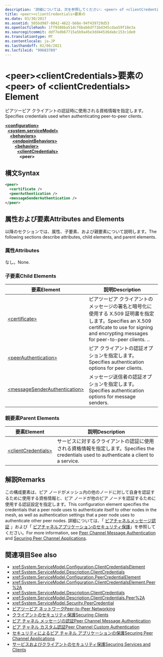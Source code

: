 ```yaml
---
description: '詳細については、次を参照してください: <peer> of <clientCredentials> 要素'
title: <peer><clientCredentials>要素の
ms.date: 03/30/2017
ms.assetid: 505bd987-0042-4622-b68e-94f439729d53
ms.openlocfilehash: 1ff9386ba51dcf6bab6df71bd345cdaa59f18e3a
ms.sourcegitcommit: ddf7edb67715a5b9a45e3dd44536dabc153c1de0
ms.translationtype: MT
ms.contentlocale: ja-JP
ms.lasthandoff: 02/06/2021
ms.locfileid: "99683789"
---
```

# <a name="peer-of-clientcredentials-element"></a><span data-ttu-id="66a77-103">\<peer>\<clientCredentials>要素の</span><span class="sxs-lookup"><span data-stu-id="66a77-103">\<peer> of \<clientCredentials> Element</span></span>

<span data-ttu-id="66a77-104">ピアツーピア クライアントの認証時に使用される資格情報を指定します。</span><span class="sxs-lookup"><span data-stu-id="66a77-104">Specifies credentials used when authenticating peer-to-peer clients.</span></span>  
  
[**\<configuration>**](../configuration-element.md)\
&nbsp;&nbsp;[**\<system.serviceModel>**](system-servicemodel.md)\
&nbsp;&nbsp;&nbsp;&nbsp;[**\<behaviors>**](behaviors.md)\
&nbsp;&nbsp;&nbsp;&nbsp;&nbsp;&nbsp;[**\<endpointBehaviors>**](endpointbehaviors.md)\
&nbsp;&nbsp;&nbsp;&nbsp;&nbsp;&nbsp;&nbsp;&nbsp;[**\<behavior>**](behavior-of-endpointbehaviors.md)\
&nbsp;&nbsp;&nbsp;&nbsp;&nbsp;&nbsp;&nbsp;&nbsp;&nbsp;&nbsp;[**\<clientCredentials>**](clientcredentials.md)\
&nbsp;&nbsp;&nbsp;&nbsp;&nbsp;&nbsp;&nbsp;&nbsp;&nbsp;&nbsp;&nbsp;&nbsp;**\<peer>**  
  
## <a name="syntax"></a><span data-ttu-id="66a77-105">構文</span><span class="sxs-lookup"><span data-stu-id="66a77-105">Syntax</span></span>  
  
```xml  
<peer>
  <certificate />
  <peerAuthentication />
  <messageSenderAuthentication />
</peer>
```  
  
## <a name="attributes-and-elements"></a><span data-ttu-id="66a77-106">属性および要素</span><span class="sxs-lookup"><span data-stu-id="66a77-106">Attributes and Elements</span></span>  

 <span data-ttu-id="66a77-107">以降のセクションでは、属性、子要素、および親要素について説明します。</span><span class="sxs-lookup"><span data-stu-id="66a77-107">The following sections describe attributes, child elements, and parent elements.</span></span>  
  
### <a name="attributes"></a><span data-ttu-id="66a77-108">属性</span><span class="sxs-lookup"><span data-stu-id="66a77-108">Attributes</span></span>  

 <span data-ttu-id="66a77-109">なし。</span><span class="sxs-lookup"><span data-stu-id="66a77-109">None.</span></span>  
  
### <a name="child-elements"></a><span data-ttu-id="66a77-110">子要素</span><span class="sxs-lookup"><span data-stu-id="66a77-110">Child Elements</span></span>  
  
|<span data-ttu-id="66a77-111">要素</span><span class="sxs-lookup"><span data-stu-id="66a77-111">Element</span></span>|<span data-ttu-id="66a77-112">説明</span><span class="sxs-lookup"><span data-stu-id="66a77-112">Description</span></span>|  
|-------------|-----------------|  
|[\<certificate>](certificate-element.md)|<span data-ttu-id="66a77-113">ピアツーピア クライアントのメッセージの署名と暗号化に使用する X.509 証明書を指定します。</span><span class="sxs-lookup"><span data-stu-id="66a77-113">Specifies an X.509 certificate to use for signing and encrypting messages for peer-to-peer clients.</span></span> <span data-ttu-id="66a77-114">.</span><span class="sxs-lookup"><span data-stu-id="66a77-114">.</span></span>|  
|[\<peerAuthentication>](peerauthentication-element.md)|<span data-ttu-id="66a77-115">ピア クライアントの認証オプションを指定します。</span><span class="sxs-lookup"><span data-stu-id="66a77-115">Specifies authentication options for peer clients.</span></span>|  
|[\<messageSenderAuthentication>](messagesenderauthentication-element.md)|<span data-ttu-id="66a77-116">メッセージ送信者の認証オプションを指定します。</span><span class="sxs-lookup"><span data-stu-id="66a77-116">Specifies authentication options for message senders.</span></span>|  
  
### <a name="parent-elements"></a><span data-ttu-id="66a77-117">親要素</span><span class="sxs-lookup"><span data-stu-id="66a77-117">Parent Elements</span></span>  
  
|<span data-ttu-id="66a77-118">要素</span><span class="sxs-lookup"><span data-stu-id="66a77-118">Element</span></span>|<span data-ttu-id="66a77-119">説明</span><span class="sxs-lookup"><span data-stu-id="66a77-119">Description</span></span>|  
|-------------|-----------------|  
|[\<clientCredentials>](clientcredentials.md)|<span data-ttu-id="66a77-120">サービスに対するクライアントの認証に使用される資格情報を指定します。</span><span class="sxs-lookup"><span data-stu-id="66a77-120">Specifies the credentials used to authenticate a client to a service.</span></span>|  
  
## <a name="remarks"></a><span data-ttu-id="66a77-121">解説</span><span class="sxs-lookup"><span data-stu-id="66a77-121">Remarks</span></span>  

 <span data-ttu-id="66a77-122">この構成要素は、ピア ノードがメッシュ内の他のノードに対して自身を認証するために使用する資格情報と、ピア ノードが他のピア ノードを認証するために使用する認証設定を指定します。</span><span class="sxs-lookup"><span data-stu-id="66a77-122">This configuration element specifies the credentials that a peer node uses to authenticate itself to other nodes in the mesh, as well as authentication settings that a peer node uses to authenticate other peer nodes.</span></span> <span data-ttu-id="66a77-123">詳細については、「 [ピアチャネルメッセージ認証](/previous-versions/dotnet/netframework-3.5/aa967730(v=vs.90)) 」および「 [ピアチャネルアプリケーションのセキュリティ保護](../../../wcf/feature-details/securing-peer-channel-applications.md)」を参照してください。</span><span class="sxs-lookup"><span data-stu-id="66a77-123">For more information, see [Peer Channel Message Authentication](/previous-versions/dotnet/netframework-3.5/aa967730(v=vs.90)) and [Securing Peer Channel Applications](../../../wcf/feature-details/securing-peer-channel-applications.md).</span></span>  
  
## <a name="see-also"></a><span data-ttu-id="66a77-124">関連項目</span><span class="sxs-lookup"><span data-stu-id="66a77-124">See also</span></span>

- <xref:System.ServiceModel.Configuration.ClientCredentialsElement>
- <xref:System.ServiceModel.Description.ClientCredentials>
- <xref:System.ServiceModel.Configuration.PeerCredentialElement>
- <xref:System.ServiceModel.Configuration.ClientCredentialsElement.Peer%2A>
- <xref:System.ServiceModel.Description.ClientCredentials>
- <xref:System.ServiceModel.Description.ClientCredentials.Peer%2A>
- <xref:System.ServiceModel.Security.PeerCredential>
- [<span data-ttu-id="66a77-125">ピアツーピア ネットワーク</span><span class="sxs-lookup"><span data-stu-id="66a77-125">Peer-to-Peer Networking</span></span>](../../../wcf/feature-details/peer-to-peer-networking.md)
- [<span data-ttu-id="66a77-126">クライアントのセキュリティ保護</span><span class="sxs-lookup"><span data-stu-id="66a77-126">Securing Clients</span></span>](../../../wcf/securing-clients.md)
- <span data-ttu-id="66a77-127">[ピア チャネル メッセージの認証](/previous-versions/dotnet/netframework-3.5/aa967730(v=vs.90))</span><span class="sxs-lookup"><span data-stu-id="66a77-127">[Peer Channel Message Authentication](/previous-versions/dotnet/netframework-3.5/aa967730(v=vs.90))</span></span>
- <span data-ttu-id="66a77-128">[ピア チャネル カスタム認証](/previous-versions/dotnet/netframework-3.5/ms751447(v=vs.90))</span><span class="sxs-lookup"><span data-stu-id="66a77-128">[Peer Channel Custom Authentication](/previous-versions/dotnet/netframework-3.5/ms751447(v=vs.90))</span></span>
- [<span data-ttu-id="66a77-129">セキュリティによるピア チャネル アプリケーションの保護</span><span class="sxs-lookup"><span data-stu-id="66a77-129">Securing Peer Channel Applications</span></span>](../../../wcf/feature-details/securing-peer-channel-applications.md)
- [<span data-ttu-id="66a77-130">サービスおよびクライアントのセキュリティ保護</span><span class="sxs-lookup"><span data-stu-id="66a77-130">Securing Services and Clients</span></span>](../../../wcf/feature-details/securing-services-and-clients.md)
